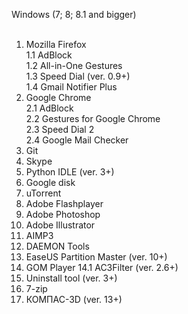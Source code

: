 Windows (7; 8; 8.1 and bigger) <br><br>

1. Mozilla Firefox<br>
  1.1 AdBlock<br>
  1.2 All-in-One Gestures<br>
  1.3 Speed Dial (ver. 0.9+)<br>
  1.4 Gmail Notifier Plus<br>
2. Google Chrome<br>
  2.1 AdBlock<br>
  2.2 Gestures for Google Chrome<br>
  2.3 Speed Dial 2<br>
  2.4 Google Mail Checker<br>
3. Git
4. Skype
5. Python IDLE (ver. 3+)
6. Google disk
7. uTorrent
8. Adobe Flashplayer
9. Adobe Photoshop
10. Adobe Illustrator
11. AIMP3
12. DAEMON Tools
13. EaseUS Partition Master (ver. 10+)
14. GOM Player
  14.1 AC3Filter (ver. 2.6+)<br>
15. Uninstall tool (ver. 3+)
16. 7-zip
17. КОМПАС-3D (ver. 13+)
